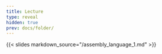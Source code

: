 ```yaml
---
title: Lecture
type: reveal
hidden: true
prev: docs/folder/
---
```


{{< slides markdown_source="/assembly_language_1.md" >}}

